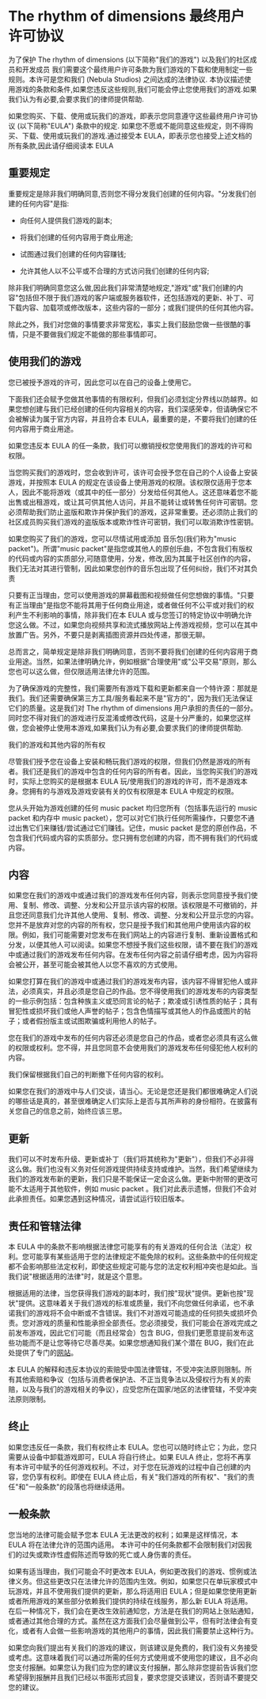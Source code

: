 # The rhythm of dimensions 最终用户许可协议
为了保护 The rhythm of dimensions (以下简称"我们的游戏") 以及我们的社区成员和开发成员
我们需要这个最终用户许可条款为我们游戏的下载和使用制定一些规则。本许可是您和我们 (Nebula Studios) 之间达成的法律协议.
本协议描述使用游戏的条款和条件,如果您违反这些规则,我们可能会停止您使用我们的游戏.如果我们认为有必要,会要求我们的律师提供帮助.

如果您购买、下载、使用或玩我们的游戏，即表示您同意遵守这些最终用户许可协议 (以下简称"EULA") 条款中的规定.
如果您不愿或不能同意这些规定，则不得购买、下载、使用或玩我们的游戏.通过接受本 EULA，即表示您也接受上述文档的所有条款,因此请仔细阅读本 EULA

## 重要规定

重要规定是除非我们明确同意,否则您不得分发我们创建的任何内容。"分发我们创建的任何内容"是指: 
  
* 向任何人提供我们游戏的副本;
- 将我们创建的任何内容用于商业用途;
* 试图通过我们创建的任何内容赚钱;
- 允许其他人以不公平或不合理的方式访问我们创建的任何内容;

除非我们明确同意您这么做,因此我们非常清楚地规定,"游戏"或"我们创建的内容"包括但不限于我们游戏的客户端或服务器软件，还包括游戏的更新、补丁、可下载内容、加载项或修改版本，这些内容的一部分；或我们提供的任何其他内容。

除此之外，我们对您做的事情要求非常宽松，事实上我们鼓励您做一些很酷的事情，只是不要做我们规定不能做的那些事情即可。

## 使用我们的游戏

您已被授予游戏的许可，因此您可以在自己的设备上使用它。

下面我们还会赋予您做其他事情的有限权利，但我们必须划定分界线以防越界。如果您想创建与我们已经创建的任何内容相关的内容，我们深感荣幸，但请确保它不会被解读为属于官方内容，并且符合本 EULA，最重要的是，不要将我们创建的任何内容用于商业用途。

如果您违反本 EULA 的任一条款，我们可以撤销授权您使用我们的游戏的许可和权限。

当您购买我们的游戏时，您会收到许可，该许可会授予您在自己的个人设备上安装游戏，并按照本 EULA 的规定在该设备上使用游戏的权限。该权限仅适用于您本人，因此不能将游戏（或其中的任一部分）分发给任何其他人。这还意味着您不能出售或出租游戏，或让其可供其他人访问，并且不能转让或转售任何许可密钥。您必须帮助我们防止盗版和欺诈并保护我们的游戏，这非常重要。还必须防止我们的社区成员购买我们游戏的盗版版本或欺诈性许可密钥，我们可以取消欺诈性密钥。

如果您购买了我们的游戏，您可以尽情试用或添加 音乐包(我们称为"music packet")。所谓"music packet"是指您或其他人的原创乐曲，不包含我们有版权的代码或内容的实质部分,可随意使用，分发，修改,因为其属于社区创作的内容，我们无法对其进行管制，因此如果您创作的音乐包出现了任何纠纷，我们不对其负责

只要有正当理由，您可以使用游戏的屏幕截图和视频做任何您想做的事情。"只要有正当理由"是指您不能将其用于任何商业用途，或者做任何不公平或对我们的权利产生不利影响的事情，除非我们在本 EULA 或与您签订的特定协议中明确允许您这么做。不过，如果您向视频共享和流式播放网站上传游戏视频，您可以在其中放置广告。另外，不要只是剥离插图资源并四处传递，那很无聊。

总而言之，简单规定是除非我们明确同意，否则不要将我们创建的任何内容用于商业用途。当然，如果法律明确允许，例如根据"合理使用"或"公平交易"原则，那么您也可以这么做，但仅限适用法律允许的范围。

为了确保游戏的完整性，我们需要所有游戏下载和更新都来自一个特许源：那就是我们。我们还需要确保第三方工具/服务看起来不是"官方的"，因为我们无法保证它们的质量。这是我们对 The rhythm of dimensions 用户承担的责任的一部分。
同时您不得对我们的游戏进行反混淆或修改代码，这是十分严重的，如果您这样做，您会被停止使用本游戏,如果我们认为有必要,会要求我们的律师提供帮助.

我们的游戏和其他内容的所有权

尽管我们授予您在设备上安装和畅玩我们游戏的权限，但我们仍然是游戏的所有者。我们还是我们的游戏中包含的任何内容的所有者。因此，当您购买我们的游戏时，实际上您购买的是根据本 EULA 玩/使用我们的游戏的许可，而不是游戏本身。您拥有的与游戏及游戏安装有关的仅有权限是本 EULA 中规定的权限。

您从头开始为游戏创建的任何 music packet 均归您所有（包括事先运行的 music packet 和内存中 music packet），您可以对它们执行任何所需操作，只要您不通过出售它们来赚钱/尝试通过它们赚钱。记住，music packet 是您的原创作品，不包含我们代码或内容的实质部分。您只拥有您创建的内容，而不拥有我们的代码或内容。

## 内容

如果您在我们的游戏中或通过我们的游戏发布任何内容，则表示您同意授予我们使用、复制、修改、调整、分发和公开显示该内容的权限。该权限是不可撤销的，并且您还同意我们允许其他人使用、复制、修改、调整、分发和公开显示您的内容。您并不是放弃对您的内容的所有权，您只是授予我们和其他用户使用该内容的权限。例如，我们可能需要对您发布在我们网站上的内容进行复制、重新设置格式和分发，以便其他人可以阅读。如果您不想授予我们这些权限，请不要在我们的游戏中或通过我们的游戏发布任何内容。在发布任何内容之前请仔细考虑，因为内容将会被公开，甚至可能会被其他人以您不喜欢的方式使用。

如果您打算在我们的游戏中或通过我们的游戏发布内容，该内容不得冒犯他人或非法，必须真实，并且必须是您自己的作品。您不得使用我们的游戏发布的内容类型的一些示例包括：包含种族主义或恐同言论的帖子；欺凌或引诱性质的帖子；具有冒犯性或损坏我们或他人声誉的帖子；包含色情描写或其他人的作品或图片的帖子；或者假扮版主或试图欺骗或利用他人的帖子。

您在我们的游戏中发布的任何内容还必须是您自己的作品，或者您必须具有这么做的权限或权利。您不得，并且您同意不会使用我们的游戏发布任何侵犯他人权利的内容。

我们保留根据我们自己的判断撤下任何内容的权利。

如果您在我们的游戏中与人们交谈，请当心。无论是您还是我们都很难确定人们说的哪些话是真的，甚至很难确定人们实际上是否与其所声称的身份相符。在披露有关您自己的信息之前，始终应该三思。

## 更新

我们可以不时发布升级、更新或补丁（我们将其统称为"更新"），但我们不必非得这么做。我们也没有义务对任何游戏提供持续支持或维护。当然，我们希望继续为我们的游戏发布新的更新，我们只是不能保证一定会这么做。更新中附带的更改可能不太适用于其他软件，例如 music packet 。我们对此表示遗憾，但我们不会对此承担责任。如果您遇到这种情况，请尝试运行较旧版本。

## 责任和管辖法律

本 EULA 中的条款不影响根据法律您可能享有的有关游戏的任何合法（法定）权利。您可能享有某些适用于您的法律规定不能免除的权利。这些条款中的任何规定都不会影响那些法定权利，即使这些规定可能与您的法定权利相冲突也是如此。当我们说"根据适用的法律"时，就是这个意思。

根据适用的法律，当您获得我们游戏的副本时，我们按"现状"提供。更新也按"现状"提供。这意味着关于我们游戏的标准或质量，我们不向您做任何承诺，也不承诺我们的游戏将不会中断或不含错误。我们不对游戏可能造成的任何损失或损坏负责。您对游戏的质量和性能承担全部责任。您必须接受，我们可能会在游戏完成之前发布游戏，因此它们可能（而且经常会）包含 BUG，但我们更愿意提前发布这些功能而不是让您等待它尽善尽美。如果您想通知我们某个潜在 BUG，我们在此处提供了专门的[网站](https://github.com/Nebula-Studios/The-rhythm-of-dimensions)。

本 EULA 的解释和违反本协议的索赔受中国法律管辖，不受冲突法原则限制。所有其他索赔和争议（包括与消费者保护法、不正当竞争法以及侵权行为有关的索赔，以及与我们的游戏相关的争议），应受您所在国家/地区的法律管辖，不受冲突法原则限制。

## 终止

如果您违反任一条款，我们有权终止本 EULA。您也可以随时终止它；为此，您只需要从设备中卸载游戏即可，EULA 将自行终止。如果 EULA 终止，您将不再享有本许可中赋予的任何游戏权利。不过，对于您在玩游戏的过程中自己创建的内容，您仍享有权利。即使在 EULA 终止后，有关"我们游戏的所有权"、"我们的责任"和"一般条款"的段落也将继续适用。

## 一般条款

您当地的法律可能会赋予您本 EULA 无法更改的权利；如果是这样情况，本 EULA 将在法律允许的范围内适用。 本许可中的任何条款都不会限制我们对因我们的过失或欺诈性虚假陈述而导致的死亡或人身伤害的责任。

如果有适当理由，我们可能会不时更改本 EULA，例如更改我们的游戏、惯例或法律义务。但这些更改只在法律允许的范围内生效。例如，如果您只在单玩家模式中玩游戏，并且不使用我们提供的更新，那么将适用旧 EULA；但是如果您使用更新或者所用游戏的某些部分依赖我们提供的持续在线服务，那么新 EULA 将适用。在后一种情况下，我们会在更改生效前通知您，方法是在我们的网站上张贴通知，或者通过其他合理的方式。虽然在这方面我们会尽量做到公平，但有时法律会有变化，或者有人会做一些影响游戏的其他用户的事情，因此我们需要禁止这种行为。

如果您向我们提出有关我们的游戏的建议，则该建议是免费的，我们没有义务接受或考虑。这意味着我们可以通过所需的任何方式使用或不使用您的建议，且不必向您支付报酬。如果您认为我们应为您的建议支付报酬，那么除非您提前告诉我们您希望得到报酬并且我们已经以书面形式回复，要求您提交该建议，否则请不要提交您的建议。
